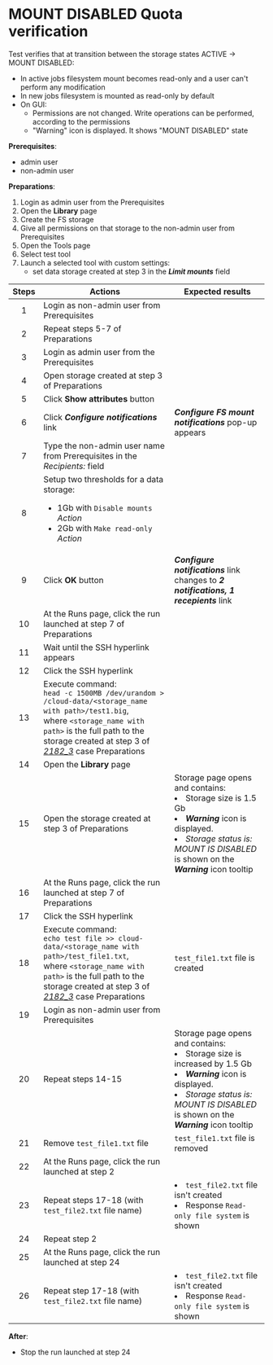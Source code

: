 # MOUNT DISABLED Quota verification

Test verifies that at transition between the storage states ACTIVE → MOUNT DISABLED:
- In active jobs filesystem mount becomes read-only and a user can't perform any modification
- In new jobs filesystem is mounted as read-only by default
- On GUI: <ul><li> Permissions are not changed. Write operations can be performed, according to the permissions <li> "Warning" icon is displayed. It shows "MOUNT DISABLED" state </ul>

**Prerequisites**:

- admin user
- non-admin user

**Preparations**:

1. Login as admin user from the Prerequisites
2. Open the **Library** page
3. Create the FS storage
4. Give all permissions on that storage to the non-admin user from Prerequisites
5. Open the Tools page
6. Select test tool
7. Launch a selected tool with custom settings: 
   - set data storage created at step 3 in the ***Limit mounts*** field

| Steps | Actions | Expected results |
| :---: | --- | --- |
| 1 | Login as non-admin user from Prerequisites | |
| 2 | Repeat steps 5-7 of Preparations | |
| 3 | Login as admin user from the Prerequisites | | 
| 4 | Open storage created at step 3 of Preparations | |
| 5 | Click **Show attributes** button | |
| 6 | Click ***Configure notifications*** link | ***Configure FS mount notifications*** pop-up appears |
| 7 | Type the non-admin user name from Prerequisites in the *Recipients:* field | |
| 8 | Setup two thresholds for a data storage: <ul><li> 1Gb with `Disable mounts` *Action* <li> 2Gb with `Make read-only` *Action* | |
| 9 | Click **OK** button | ***Configure notifications*** link changes to ***2 notifications, 1 recepients*** link |
| 10 | At the Runs page, click the run launched at step 7 of Preparations | |
| 11 | Wait until the SSH hyperlink appears | |
| 12 | Click the SSH hyperlink |
| 13 | Execute command: <br> `head -c 1500MB /dev/urandom > /cloud-data/<storage_name with path>/test1.big`, <br>where `<storage_name with path>` is the full path to the storage created at step 3 of [_2182\_3_](2182_3.md) case  Preparations | |
| 14 | Open the **Library** page | |
| 15 | Open the storage created at step 3 of Preparations | Storage page opens and contains: <li> Storage size is 1.5 Gb <li> ***Warning*** icon is displayed. <li> *Storage status is: MOUNT IS DISABLED* is shown on the ***Warning*** icon tooltip |
| 16 | At the Runs page, click the run launched at step 7 of Preparations | |
| 17 | Click the SSH hyperlink | |
| 18 | Execute command: <br> `echo test file >> cloud-data/<storage_name with path>/test_file1.txt`, <br>where `<storage_name with path>` is the full path to the storage created at step 3 of [_2182\_3_](2182_3.md) case  Preparations | `test_file1.txt` file is created |
| 19 | Login as non-admin user from Prerequisites | |
| 20 | Repeat steps 14-15 | Storage page opens and contains: <li> Storage size is increased by 1.5 Gb <li> ***Warning*** icon is displayed. <li> *Storage status is: MOUNT IS DISABLED* is shown on the ***Warning*** icon tooltip |
| 21 | Remove `test_file1.txt` file | `test_file1.txt` file is removed |
| 22 | At the Runs page, click the run launched at step 2 | |
| 23 | Repeat steps 17-18 (with `test_file2.txt` file name) | <li> `test_file2.txt` file isn't created <li> Response `Read-only file system` is shown |
| 24 | Repeat step 2 | |
| 25 | At the Runs page, click the run launched at step 24 | |
| 26 | Repeat step 17-18 (with `test_file2.txt` file name) | <li> `test_file2.txt` file isn't created <li> Response `Read-only file system` is shown |

**After**:
- Stop  the run launched at step 24 